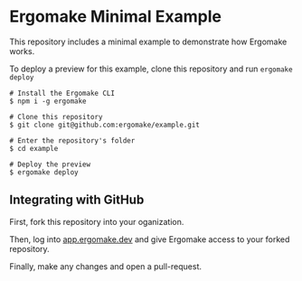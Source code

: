 # Ergomake Minimal Example

This repository includes a minimal example to demonstrate how Ergomake works.

To deploy a preview for this example, clone this repository and run `ergomake deploy`

```terminal
# Install the Ergomake CLI
$ npm i -g ergomake

# Clone this repository
$ git clone git@github.com:ergomake/example.git

# Enter the repository's folder
$ cd example

# Deploy the preview
$ ergomake deploy
```

## Integrating with GitHub

First, fork this repository into your oganization.

Then, log into [app.ergomake.dev](https://app.ergomake.dev) and give Ergomake access to your forked repository.

Finally, make any changes and open a pull-request.
